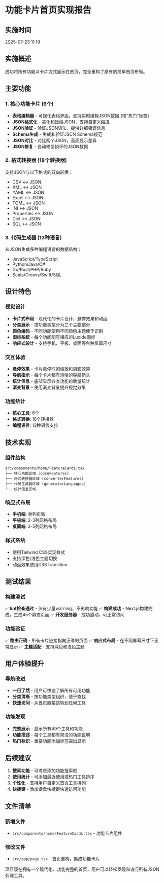 # 功能卡片首页实现报告

## 实施时间
2025-07-25 11:19

## 实施概述
成功将所有功能以卡片方式展示在首页，完全重构了原有的简单首页布局。

## 主要功能

### 1. 核心功能卡片 (6个)
- **表格编辑器** - 可视化表格界面，支持实时编辑JSON数据 (带"热门"标签)
- **JSON格式化** - 美化和压缩JSON，支持自定义缩进
- **JSON验证** - 验证JSON语法，提供详细错误信息  
- **Schema生成** - 生成和验证JSON Schema规范
- **JSON对比** - 对比两个JSON，高亮显示差异
- **JSON修复** - 自动修复损坏的JSON数据

### 2. 格式转换器 (18个转换器)
支持JSON与以下格式的双向转换：
- CSV ↔ JSON
- XML ↔ JSON  
- YAML ↔ JSON
- Excel ↔ JSON
- TOML ↔ JSON
- INI ↔ JSON
- Properties ↔ JSON
- Dict ↔ JSON
- SQL ↔ JSON

### 3. 代码生成器 (13种语言)
从JSON生成多种编程语言的数据结构：
- JavaScript/TypeScript
- Python/Java/C#
- Go/Rust/PHP/Ruby
- Scala/Groovy/Swift/SQL

## 设计特色

### 视觉设计
- **卡片式布局** - 现代化的卡片设计，悬停效果和动画
- **分类展示** - 按功能类型分为三个主要部分
- **颜色编码** - 不同功能使用不同颜色主题便于识别
- **图标系统** - 每个功能配有相应的Lucide图标
- **响应式设计** - 支持手机、平板、桌面等各种屏幕尺寸

### 交互体验
- **悬停效果** - 卡片悬停时的缩放和阴影效果
- **导航指示** - 每个卡片都有清晰的导航箭头
- **统计信息** - 底部显示各类功能的数量统计
- **渐变背景** - 使用渐变背景提升视觉效果

### 功能统计
- **核心工具**: 6个
- **格式转换**: 18个转换器
- **编程语言**: 13种语言支持

## 技术实现

### 组件结构
```
src/components/home/FeatureCards.tsx
├── 核心功能区域 (coreFeatures)
├── 格式转换器区域 (converterFeatures) 
├── 代码生成器区域 (generatorLanguages)
└── 统计信息区域
```

### 响应式布局
- **手机端**: 单列布局
- **平板端**: 2-3列网格布局
- **桌面端**: 3-5列网格布局

### 样式系统
- 使用Tailwind CSS实现样式
- 支持深色/浅色主题切换
- 动画效果使用CSS transition

## 测试结果

### 构建测试
✅ **lint检查通过** - 仅有少量warning，不影响功能
✅ **构建成功** - Next.js构建完成，生成45个静态页面
✅ **开发服务器** - 成功启动，可正常访问

### 功能验证
✅ **路由正确** - 所有卡片链接指向正确的页面
✅ **响应式布局** - 在不同屏幕尺寸下正常显示
✅ **主题适配** - 支持深色和浅色主题

## 用户体验提升

### 导航改进
- **一目了然** - 用户可快速了解所有可用功能
- **分类清晰** - 按功能类型组织，便于查找
- **快速访问** - 从首页直接跳转到任何工具

### 功能发现
- **完整展示** - 显示所有49个工具和功能
- **功能描述** - 每个工具都有简洁的功能说明
- **热门标识** - 重要功能添加标签突出显示

## 后续建议

1. **搜索功能** - 可考虑添加功能搜索框
2. **使用统计** - 可添加最近使用或热门工具排序
3. **个性化** - 支持用户自定义首页工具排列
4. **快捷键** - 添加键盘快捷键快速访问功能

## 文件清单

### 新增文件
- `src/components/home/FeatureCards.tsx` - 功能卡片组件

### 修改文件  
- `src/app/page.tsx` - 首页重构，集成功能卡片

项目现在拥有一个现代化、功能完整的首页，用户可以轻松发现和访问所有JSON处理工具。